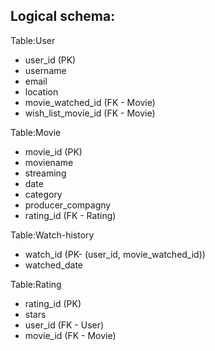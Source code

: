 ## Logical schema:

Table:User
- user_id (PK)
- username
- email
- location
- movie_watched_id (FK - Movie)
- wish_list_movie_id (FK - Movie)

Table:Movie
- movie_id (PK)
- moviename
- streaming
- date
- category
- producer_compagny
- rating_id (FK - Rating)

Table:Watch-history
- watch_id (PK- (user_id, movie_watched_id))
- watched_date

Table:Rating
- rating_id (PK)
- stars
- user_id (FK - User)
- movie_id (FK - Movie)